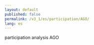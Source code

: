 ```yaml
---
layout: default
published: false
permalink: /v3_1/es/participation/AGO/
lang: es
---
```


participation analysis AGO
